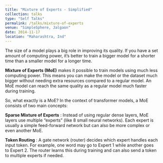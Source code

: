 ```yaml
---
title: "Mixture of Experts - Simplified"
collection: talks
type: "Self Talks"
permalink: /talks/mixture-of-experts
venue: "SimpleSphere, Jalgaon"
date: 2014-11-17
location: "Maharashtra, Ind"
---
```


The size of a model plays a big role in improving its quality. If you have a set amount of computing power, it’s better to train a bigger model for a shorter time than a smaller model for a longer time.

**Mixture of Experts (MoE)** makes it possible to train models using much less computing power. This means you can make the model or the dataset much bigger without needing extra resources compared to a regular model. An MoE model can reach the same quality as a regular model much faster during training.

So, what exactly is a MoE? In the context of transformer models, a MoE consists of two main concepts:

**Sparse Mixture of Experts** : Instead of using regular dense layers, MoE layers use multiple “experts” (like 8 small neural networks). Each expert is usually a simple feed-forward network but can also be more complex or even another MoE.

**Token Routing** : A gate network (router) decides which expert handles each input token. For example, one word may go to Expert 1 while another goes to Expert 2. The router learns this during training and can also send a token to multiple experts if needed.
